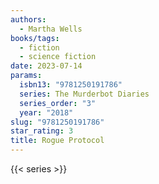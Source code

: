 ```yaml
---
authors:
  - Martha Wells
books/tags:
  - fiction
  - science fiction
date: 2023-07-14
params:
  isbn13: "9781250191786"
  series: The Murderbot Diaries
  series_order: "3"
  year: "2018"
slug: "9781250191786"
star_rating: 3
title: Rogue Protocol
---
```


<!--more-->

{{< series >}}
